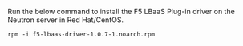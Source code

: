 Run the below command to install the F5 LBaaS Plug-in driver on the Neutron server in Red Hat/CentOS.

    rpm -i f5-lbaas-driver-1.0.7-1.noarch.rpm

